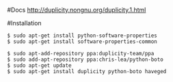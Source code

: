#Docs
http://duplicity.nongnu.org/duplicity.1.html

#Installation
```
$ sudo apt-get install python-software-properties
$ sudo apt-get install software-properties-common

$ sudo apt-add-repository ppa:duplicity-team/ppa
$ sudo add-apt-repository ppa:chris-lea/python-boto
$ sudo apt-get update
$ sudo apt-get install duplicity python-boto haveged

```
